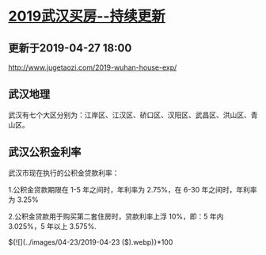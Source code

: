 # [2019武汉买房--持续更新 ](http://www.jugetaozi.com/2019-wuhan-house-exp/)



## 更新于2019-04-27 18:00

http://www.jugetaozi.com/2019-wuhan-house-exp/


## 武汉地理
武汉有七个大区分别为：江岸区、江汉区、硚口区、汉阳区、武昌区、洪山区、青山区。


## 武汉公积金利率
武汉市现在执行的公积金贷款利率：

1.公积金贷款期限在 1-5 年之间时，年利率为 2.75%，在 6-30 年之间时，年利率为 3.25%

2.公积金贷款用于购买第二套住房时，贷款利率上浮 10%，即：5 年内 3.025%，5 年以上 3.575%.

${![](../images/04-23/2019-04-23 ($).webp)}*100
